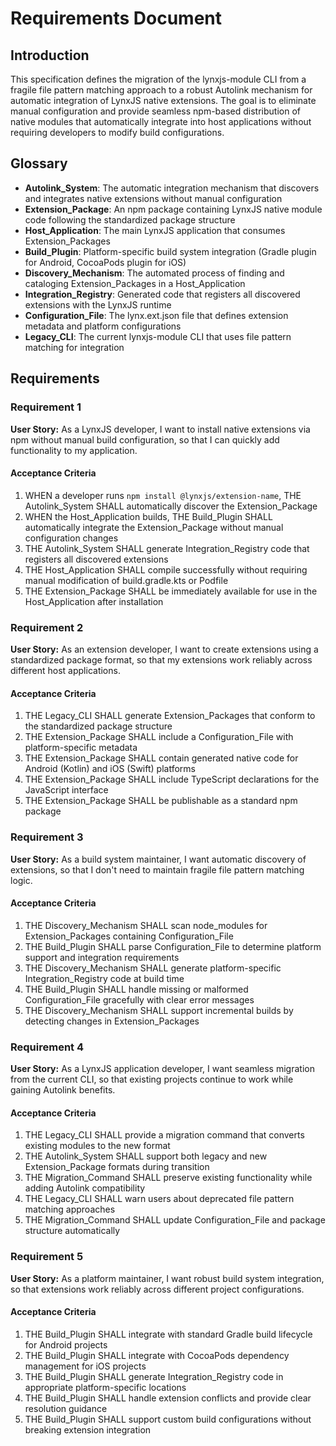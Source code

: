 # Requirements Document

## Introduction

This specification defines the migration of the lynxjs-module CLI from a fragile file pattern matching approach to a robust Autolink mechanism for automatic integration of LynxJS native extensions. The goal is to eliminate manual configuration and provide seamless npm-based distribution of native modules that automatically integrate into host applications without requiring developers to modify build configurations.

## Glossary

- **Autolink_System**: The automatic integration mechanism that discovers and integrates native extensions without manual configuration
- **Extension_Package**: An npm package containing LynxJS native module code following the standardized package structure
- **Host_Application**: The main LynxJS application that consumes Extension_Packages
- **Build_Plugin**: Platform-specific build system integration (Gradle plugin for Android, CocoaPods plugin for iOS)
- **Discovery_Mechanism**: The automated process of finding and cataloging Extension_Packages in a Host_Application
- **Integration_Registry**: Generated code that registers all discovered extensions with the LynxJS runtime
- **Configuration_File**: The lynx.ext.json file that defines extension metadata and platform configurations
- **Legacy_CLI**: The current lynxjs-module CLI that uses file pattern matching for integration

## Requirements

### Requirement 1

**User Story:** As a LynxJS developer, I want to install native extensions via npm without manual build configuration, so that I can quickly add functionality to my application.

#### Acceptance Criteria

1. WHEN a developer runs `npm install @lynxjs/extension-name`, THE Autolink_System SHALL automatically discover the Extension_Package
2. WHEN the Host_Application builds, THE Build_Plugin SHALL automatically integrate the Extension_Package without manual configuration changes
3. THE Autolink_System SHALL generate Integration_Registry code that registers all discovered extensions
4. THE Host_Application SHALL compile successfully without requiring manual modification of build.gradle.kts or Podfile
5. THE Extension_Package SHALL be immediately available for use in the Host_Application after installation

### Requirement 2

**User Story:** As an extension developer, I want to create extensions using a standardized package format, so that my extensions work reliably across different host applications.

#### Acceptance Criteria

1. THE Legacy_CLI SHALL generate Extension_Packages that conform to the standardized package structure
2. THE Extension_Package SHALL include a Configuration_File with platform-specific metadata
3. THE Extension_Package SHALL contain generated native code for Android (Kotlin) and iOS (Swift) platforms
4. THE Extension_Package SHALL include TypeScript declarations for the JavaScript interface
5. THE Extension_Package SHALL be publishable as a standard npm package

### Requirement 3

**User Story:** As a build system maintainer, I want automatic discovery of extensions, so that I don't need to maintain fragile file pattern matching logic.

#### Acceptance Criteria

1. THE Discovery_Mechanism SHALL scan node_modules for Extension_Packages containing Configuration_File
2. THE Build_Plugin SHALL parse Configuration_File to determine platform support and integration requirements
3. THE Discovery_Mechanism SHALL generate platform-specific Integration_Registry code at build time
4. THE Build_Plugin SHALL handle missing or malformed Configuration_File gracefully with clear error messages
5. THE Discovery_Mechanism SHALL support incremental builds by detecting changes in Extension_Packages

### Requirement 4

**User Story:** As a LynxJS application developer, I want seamless migration from the current CLI, so that existing projects continue to work while gaining Autolink benefits.

#### Acceptance Criteria

1. THE Legacy_CLI SHALL provide a migration command that converts existing modules to the new format
2. THE Autolink_System SHALL support both legacy and new Extension_Package formats during transition
3. THE Migration_Command SHALL preserve existing functionality while adding Autolink compatibility
4. THE Legacy_CLI SHALL warn users about deprecated file pattern matching approaches
5. THE Migration_Command SHALL update Configuration_File and package structure automatically

### Requirement 5

**User Story:** As a platform maintainer, I want robust build system integration, so that extensions work reliably across different project configurations.

#### Acceptance Criteria

1. THE Build_Plugin SHALL integrate with standard Gradle build lifecycle for Android projects
2. THE Build_Plugin SHALL integrate with CocoaPods dependency management for iOS projects
3. THE Build_Plugin SHALL generate Integration_Registry code in appropriate platform-specific locations
4. THE Build_Plugin SHALL handle extension conflicts and provide clear resolution guidance
5. THE Build_Plugin SHALL support custom build configurations without breaking extension integration
